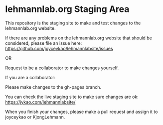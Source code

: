 # lehmannlab.org Staging Area

This repository is the staging site to make and test changes to the lehmannlab.org website.

If there are any problems on the lehmannlab.org website that should be considered, please file an issue here: https://github.com/joyceykao/lehmannlabsite/issues

OR 

Request to be a collaborator to make changes yourself.


If you are a collaborator:

Please make changes to the gh-pages branch.

You can check the live staging site to make sure changes are ok: https://jykao.com/lehmannlabsite/

When you finish your changes, please make a pull request and assign it to joyceykao or KjongLehmann.
